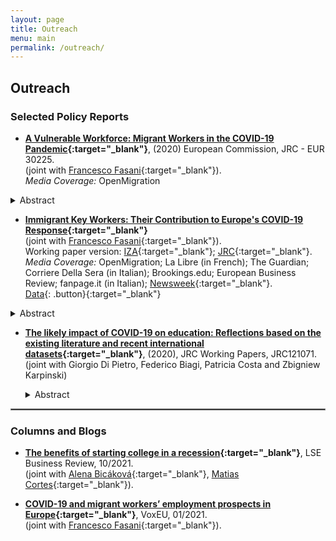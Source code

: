 ```yaml
---
layout: page
title: Outreach
menu: main
permalink: /outreach/
---
```


## Outreach

### Selected Policy Reports
<p> </p>

- **[A Vulnerable Workforce: Migrant Workers in the
COVID-19 Pandemic](https://jacopoto.github.io/jacopomazza.com/covid_vulnerability.pdf){:target="_blank"}**, (2020) European Commission, JRC - EUR 30225. \
(joint with [Francesco Fasani](https://sites.google.com/site/fasani2010/){:target="_blank"}). \
*Media Coverage:* OpenMigration

<details>
  <summary>Abstract</summary>
This report analyses the labour conditions of migrant workers in the EU in the context of the COVID-19 epidemic. By looking at the prevalence of temporary contracts, the position in the income distribution and the likelihood that jobs can be conducted from home for both key and non-key migrant workers, it highlights the potential and distinct vulnerabilities for these two groups. Foreign born workers - especially Extra-EU migrants - are at a disadvantage in all three dimensions: they are more likely to be in temporary employment, earn lower wages and have jobs that are less amenable to teleworking. The report concludes by identifying possible areas of policy intervention to address these vulnerabilities.

</details>
<p> </p>

- **[Immigrant Key Workers: Their Contribution to Europe's COVID-19 Response](https://jacopoto.github.io/jacopomazza.com/covid_key_workers.pdf){:target="_blank"}** \
(joint with [Francesco Fasani](https://sites.google.com/site/fasani2010/){:target="_blank"}). \
Working paper version: [IZA](https://www.iza.org/publications/pp/155/immigrant-key-workers-their-contribution-to-europes-covid-19-response){:target="_blank"}; [JRC](https://knowledge4policy.ec.europa.eu/publication/immigrant-key-workers-their-contribution-europes-covid-19-response_en){:target="_blank"}. \
*Media Coverage:* OpenMigration; La Libre (in French); The Guardian; Corriere Della Sera (in Italian); Brookings.edu; European Business Review; fanpage.it (in Italian); [Newsweek](https://www.newsweek.com/covid-vulnerable-groups-dealt-setback-vaccine-europe-largely-halts-johnson-johnson-shot-1583639){:target="_blank"}. \
[Data](https://github.com/jacopoto/fm-migrant-key-workers){: .button}{:target="_blank"}

<details>
  <summary>Abstract</summary>
This note describes the contribution of migrant workers to the ongoing effort to keep basic services running in the Union during the COVID-19 epidemic. We quantify the prevalence of migrant workers in the so called "key professions" that the Commission and Member States have identified using the most recent wave of the EU Labour Force Survey. Our results show that migrant "key workers" are essential for critical functions in European societies.

</details>
<p> </p>

- **[The likely impact of COVID-19 on education: Reflections based on the existing literature and recent international datasets](https://publications.jrc.ec.europa.eu/repository/handle/JRC121071){:target="_blank"}**, (2020), JRC Working Papers, JRC121071. \
(joint with Giorgio Di Pietro, Federico Biagi, Patricia Costa and Zbigniew Karpinski)

  <details>
    <summary>Abstract</summary>
    In order to reduce the spread of COVID-19, most countries around the world have decided to temporarily close educational institutions. However, learning has not stopped but is now fully taking place online as schools and universities provide remote schooling. Using existing literature and evidence from recent international data (Eurostat, PISA, ICILS, PIRLS, TALIS), this report attempts to gain a better understanding of how the COVID-19 crisis may affect students' learning. It looks at the different direct and indirect ways through which the virus and the measures adopted to contain it may impact children's achievement. Very conservative estimates for a few selected EU countries consistently indicate that, on average, students will suffer a learning loss. It is also suggested that COVID-19 will not affect students equally, will influence negatively both cognitive and non-cognitive skills acquisition, and may have important long-term consequences in addition to the short-term ones.

  </details>
  <p> </p>

<hr style="border:.25px solid grey">

### Columns and Blogs
<p> </p>

- **[The benefits of starting college in a recession](https://blogs.lse.ac.uk/businessreview/2021/10/14/the-benefits-of-starting-college-in-a-recession/){:target="_blank"}**, LSE Business Review, 10/2021. \
(joint with [Alena Bicáková](http://home.cerge-ei.cz/Alena/){:target="_blank"}, [Matias Cortes](https://www.sites.google.com/site/gmatiascortes/home){:target="_blank"}).

- **[COVID-19 and migrant workers’ employment prospects in Europe](https://cepr.org/voxeu/columns/covid-19-and-migrant-workers-employment-prospects-europe?utm_source=dlvr.it&utm_medium=twitter){:target="_blank"}**, VoxEU, 01/2021. \
(joint with [Francesco Fasani](https://sites.google.com/site/fasani2010/){:target="_blank"}).
